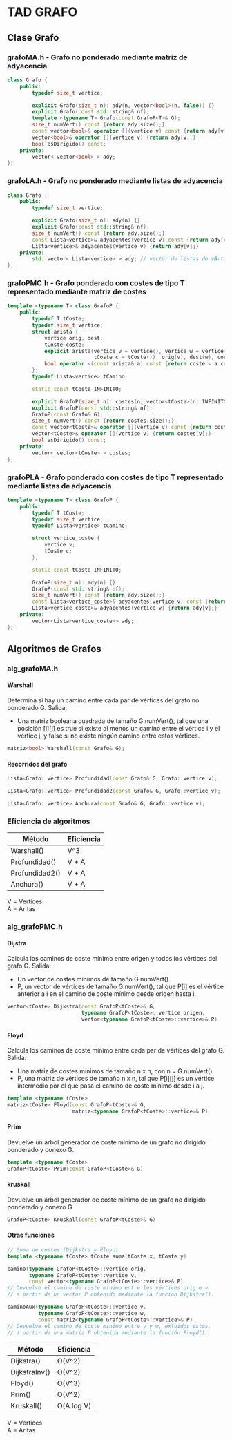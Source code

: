 # TAD GRAFO

## Clase Grafo

### grafoMA.h - Grafo no ponderado mediante matriz de adyacencia

```cpp
class Grafo {
    public:
        typedef size_t vertice;

        explicit Grafo(size_t n): ady(n, vector<bool>(n, false)) {}
        explicit Grafo(const std::string& nf);
        template <typename T> Grafo(const GrafoP<T>& G);
        size_t numVert() const {return ady.size();}
        const vector<bool>& operator [](vertice v) const {return ady[v];}
        vector<bool>& operator [](vertice v) {return ady[v];}
        bool esDirigido() const;
    private:
        vector< vector<bool> > ady;
};
```

### grafoLA.h - Grafo no ponderado mediante listas de adyacencia

```cpp
class Grafo {
    public:
        typedef size_t vertice;

        explicit Grafo(size_t n): ady(n) {}
        explicit Grafo(const std::string& nf);
        size_t numVert() const {return ady.size();}
        const Lista<vertice>& adyacentes(vertice v) const {return ady[v];}
        Lista<vertice>& adyacentes(vertice v) {return ady[v];}
    private:
        std::vector< Lista<vertice> > ady; // vector de listas de v�rtices
};
```

### grafoPMC.h - Grafo ponderado con costes de tipo T representado mediante matriz de costes

```cpp
template <typename T> class GrafoP {
    public:
        typedef T tCoste;
        typedef size_t vertice;
        struct arista {
            vertice orig, dest;
            tCoste coste;
            explicit arista(vertice v = vertice(), vertice w = vertice(),
                            tCoste c = tCoste()): orig(v), dest(w), coste(c) {}
            bool operator <(const arista& a) const {return coste < a.coste;}
        };
        typedef Lista<vertice> tCamino;

        static const tCoste INFINITO;

        explicit GrafoP(size_t n): costes(n, vector<tCoste>(n, INFINITO)) {}
        explicit GrafoP(const std::string& nf);
        GrafoP(const Grafo& G);
        size_t numVert() const {return costes.size();}
        const vector<tCoste>& operator [](vertice v) const {return costes[v];}
        vector<tCoste>& operator [](vertice v) {return costes[v];}
        bool esDirigido() const;
    private:
        vector< vector<tCoste> > costes;
};
```

### grafoPLA - Grafo ponderado con costes de tipo T representado mediante listas de adyacencia

```cpp
template <typename T> class GrafoP {
    public:
        typedef T tCoste;
        typedef size_t vertice;
        typedef Lista<vertice> tCamino;

        struct vertice_coste {
            vertice v;
            tCoste c;
        };

        static const tCoste INFINITO;

        GrafoP(size_t n): ady(n) {}
        GrafoP(const std::string& nf);
        size_t numVert() const {return ady.size();}
        const Lista<vertice_coste>& adyacentes(vertice v) const {return ady[v];}
        Lista<vertice_coste>& adyacentes(vertice v) {return ady[v];}
    private:
        vector<Lista<vertice_coste>> ady;
};
```

## Algoritmos de Grafos

### alg_grafoMA.h

#### Warshall

Determina si hay un camino entre cada par de vértices del grafo no ponderado G.
Salida:

- Una matriz booleana cuadrada de tamaño G.numVert(), tal que una posición
[i][j] es true si existe al menos un camino entre el vértice i y el vértice j, y
false si no existe ningún camino entre estos vértices.

```cpp
matriz<bool> Warshall(const Grafo& G);
```

#### Recorridos del grafo

```cpp
Lista<Grafo::vertice> Profundidad(const Grafo& G, Grafo::vertice v);
```

```cpp
Lista<Grafo::vertice> Profundidad2(const Grafo& G, Grafo::vertice v);
```

```cpp
Lista<Grafo::vertice> Anchura(const Grafo& G, Grafo::vertice v);
```

### Eficiencia de algoritmos

| Método             | Eficiencia     |
|--------------------|----------------|
| Warshall()         | V^3            |
| Profundidad()      | V + A          |
| Profundidad2()     | V + A          |
| Anchura()          | V + A          |

V = Vertices  
A = Aritas

### alg_grafoPMC.h

#### Dijstra

Calcula los caminos de coste mínimo entre origen y todos los vértices del grafo G.
Salida:

- Un vector de costes mínimos de tamaño G.numVert().
- P, un vector de vértices de tamaño G.numVert(), tal que P[i] es el vértice
anterior a i en el camino de coste mínimo desde origen hasta i.

```cpp
vector<tCoste> Dijkstra(const GrafoP<tCoste>& G,
                        typename GrafoP<tCoste>::vertice origen,
                        vector<typename GrafoP<tCoste>::vertice>& P)
```

#### Floyd

Calcula los caminos de coste mínimo entre cada par de vértices del grafo G.
Salida:

- Una matriz de costes mínimos de tamaño n x n, con n = G.numVert()
- P, una matriz de vértices de tamaño n x n, tal que P[i][j] es un vértice intermedio por el que pasa el camino de coste mínimo desde i a j.

```cpp
template <typename tCoste>
matriz<tCoste> Floyd(const GrafoP<tCoste>& G,
                     matriz<typename GrafoP<tCoste>::vertice>& P)
```

#### Prim

Devuelve un árbol generador de coste mínimo de un grafo no dirigido ponderado
y conexo G.

```cpp
template <typename tCoste>
GrafoP<tCoste> Prim(const GrafoP<tCoste>& G)
```

#### kruskall

Devuelve un árbol generador de coste mínimo de un grafo no dirigido ponderado
y conexo G

```cpp
GrafoP<tCoste> Kruskall(const GrafoP<tCoste>& G)
```

#### Otras funciones

```cpp
// Suma de costes (Dijkstra y Floyd)
template <typename tCoste> tCoste suma(tCoste x, tCoste y)

camino(typename GrafoP<tCoste>::vertice orig,
       typename GrafoP<tCoste>::vertice v,
       const vector<typename GrafoP<tCoste>::vertice>& P)
// Devuelve el camino de coste mínimo entre los vértices orig e v
// a partir de un vector P obtenido mediante la función Dijkstra().

caminoAux(typename GrafoP<tCoste>::vertice v,
          typename GrafoP<tCoste>::vertice w,
          const matriz<typename GrafoP<tCoste>::vertice>& P)
// Devuelve el camino de coste mínimo entre v y w, exluidos estos,
// a partir de una matriz P obtenida mediante la función Floyd().
```

| Método             | Eficiencia     |
|--------------------|----------------|
| Dijkstra()         | O(V^2)         |
| DijkstraInv()      | O(V^2)         |
| Floyd()            | O(V^3)         |
| Prim()             | O(V^2)         |
| Kruskall()         | O(A log V)     |

V = Vertices  
A = Aritas